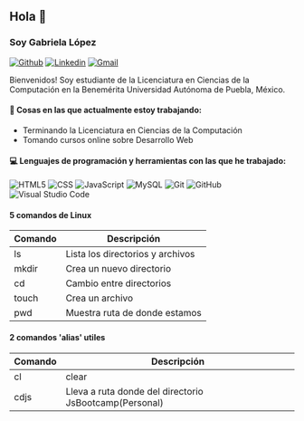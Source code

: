 ## Hola 👋 
### Soy Gabriela López

[![Github](https://img.shields.io/badge/-Github-000?style=flat&logo=Github&logoColor=white)](https://github.com/lhdez-gaby)
[![Linkedin](https://img.shields.io/badge/-LinkedIn-blue?style=flat&logo=Linkedin&logoColor=white)](https://www.linkedin.com/in/lhdez-gaby/)
[![Gmail](https://img.shields.io/badge/-Gmail-c14438?style=flat&logo=Gmail&logoColor=white)](mailto:lhdez.gaby@gmail.com)

Bienvenidos! Soy estudiante de la Licenciatura en Ciencias de la Computación en la Benemérita Universidad Autónoma de Puebla, México.  


#### 🌱 Cosas en las que actualmente estoy trabajando: 
- Terminando la Licenciatura en Ciencias de la Computación  
- Tomando cursos online sobre Desarrollo Web

#### :computer: Lenguajes de programación y herramientas con las que he trabajado: 
  ![HTML5](https://img.shields.io/badge/-HTML5-333333?style=flat&logo=HTML5)
  ![CSS](https://img.shields.io/badge/-CSS-333333?style=flat&logo=CSS3&logoColor=1572B6)
  ![JavaScript](https://img.shields.io/badge/-JavaScript-333333?style=flat&logo=javascript)
  ![MySQL](https://img.shields.io/badge/-MySQL-333333?style=flat&logo=mysql)
  ![Git](https://img.shields.io/badge/-Git-333333?style=flat&logo=git)
  ![GitHub](https://img.shields.io/badge/-GitHub-333333?style=flat&logo=github)
  ![Visual Studio Code](https://img.shields.io/badge/-Visual%20Studio%20Code-333333?style=flat&logo=visual-studio-code&logoColor=007ACC)
  <!--
  Proximamente
  ![Bootstrap](https://img.shields.io/badge/-Bootstrap-333333?style=flat&logo=bootstrap&logoColor=563D7C)
  ![Node.js](https://img.shields.io/badge/-Node.js-333333?style=flat&logo=node.js)
  ![React](https://img.shields.io/badge/-React-333333?style=flat&logo=react)
  -->

#### 5 comandos de Linux

  |Comando | Descripción                      |
  |--------|----------------------------------|
  | ls     | Lista los directorios y archivos |
  | mkdir  | Crea un nuevo directorio         |
  | cd     | Cambio entre directorios         |
  | touch  | Crea un archivo                  |
  | pwd    | Muestra ruta de donde estamos    |

  #### 2 comandos 'alias' utiles

  |Comando | Descripción                                            |
  |--------|--------------------------------------------------------|
  | cl     | clear                                                  | 
  | cdjs   | Lleva a ruta donde del directorio JsBootcamp(Personal) |
